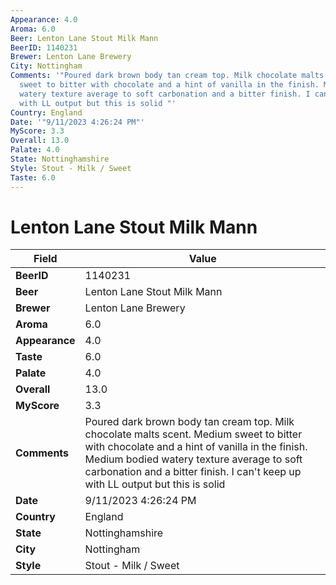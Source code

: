 ```yaml
---
Appearance: 4.0
Aroma: 6.0
Beer: Lenton Lane Stout Milk Mann
BeerID: 1140231
Brewer: Lenton Lane Brewery
City: Nottingham
Comments: '"Poured dark brown body tan cream top. Milk chocolate malts scent. Medium
  sweet to bitter with chocolate and a hint of vanilla in the finish. Medium bodied
  watery texture average to soft carbonation and a bitter finish. I can''t keep up
  with LL output but this is solid "'
Country: England
Date: '"9/11/2023 4:26:24 PM"'
MyScore: 3.3
Overall: 13.0
Palate: 4.0
State: Nottinghamshire
Style: Stout - Milk / Sweet
Taste: 6.0
---
```


# Lenton Lane Stout Milk Mann

| Field         | Value |
|---------------|-------|
| **BeerID** | 1140231 |
| **Beer** | Lenton Lane Stout Milk Mann |
| **Brewer** | Lenton Lane Brewery |
| **Aroma** | 6.0 |
| **Appearance** | 4.0 |
| **Taste** | 6.0 |
| **Palate** | 4.0 |
| **Overall** | 13.0 |
| **MyScore** | 3.3 |
| **Comments** | Poured dark brown body tan cream top. Milk chocolate malts scent. Medium sweet to bitter with chocolate and a hint of vanilla in the finish. Medium bodied watery texture average to soft carbonation and a bitter finish. I can't keep up with LL output but this is solid  |
| **Date** | 9/11/2023 4:26:24 PM |
| **Country** | England |
| **State** | Nottinghamshire |
| **City** | Nottingham |
| **Style** | Stout - Milk / Sweet |
